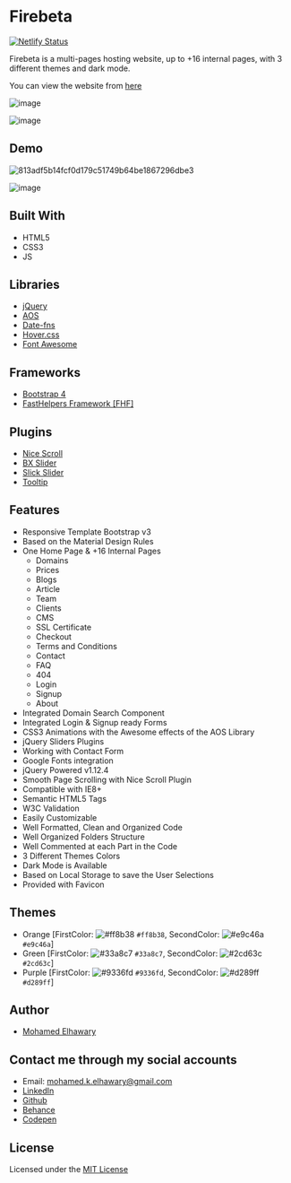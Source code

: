 # Firebeta

[![Netlify Status](https://api.netlify.com/api/v1/badges/dcfe6b4a-290c-4d84-8852-ad718e996538/deploy-status)](https://app.netlify.com/sites/firebeta/deploys)

Firebeta is a multi-pages hosting website, up to +16 internal pages, with 3 different themes and dark mode.

You can view the website from [here](https://firebeta.netlify.app/)

![image](https://user-images.githubusercontent.com/69651552/100253324-a1498480-2f49-11eb-8905-5f830c95f74a.png)  

![image](https://user-images.githubusercontent.com/69651552/100253394-b9210880-2f49-11eb-8c27-a86fb12dccca.png)
 
## Demo
 
![813adf5b14fcf0d179c51749b64be1867296dbe3](https://user-images.githubusercontent.com/69651552/100184979-5f89f100-2eeb-11eb-8843-c40bee05965a.gif)  

![image](https://user-images.githubusercontent.com/69651552/100253469-d48c1380-2f49-11eb-8798-811a176e80d1.png) 

## Built With

* HTML5
* CSS3
* JS 

## Libraries  
* [jQuery](https://jquery.com/)
* [AOS](https://michalsnik.github.io/aos/)
* [Date-fns](https://date-fns.org/)
* [Hover.css](https://ianlunn.github.io/Hover/)
* [Font Awesome](https://fontawesome.com/)  
  
## Frameworks 

* [Bootstrap 4](https://getbootstrap.com/)
* [FastHelpers Framework [FHF]](https://github.com/Mohamed-Elhawary/fasthelpers-framework-fhf)

## Plugins 

* [Nice Scroll](https://nicescroll.areaaperta.com/)
* [BX Slider](https://bxslider.com/)
* [Slick Slider](https://kenwheeler.github.io/slick/)
* [Tooltip](https://getbootstrap.com/docs/4.0/components/tooltips/)

## Features  

* Responsive Template Bootstrap v3
* Based on the Material Design Rules
* One Home Page & +16 Internal Pages
    - Domains
    - Prices
    - Blogs
    - Article
    - Team
    - Clients
    - CMS
    - SSL Certificate
    - Checkout
    - Terms and Conditions
    - Contact
    - FAQ
    - 404
    - Login
    - Signup
    - About
* Integrated Domain Search Component
* Integrated Login & Signup ready Forms
* CSS3 Animations with the Awesome effects of the AOS Library
* jQuery Sliders Plugins 
* Working with Contact Form
* Google Fonts integration
* jQuery Powered v1.12.4
* Smooth Page Scrolling with Nice Scroll Plugin
* Compatible with IE8+
* Semantic HTML5 Tags
* W3C Validation
* Easily Customizable 
* Well Formatted, Clean and Organized Code
* Well Organized Folders Structure
* Well Commented at each Part in the Code
* 3 Different Themes Colors
* Dark Mode is Available
* Based on Local Storage to save the User Selections
* Provided with Favicon  

## Themes

* Orange [FirstColor: ![#ff8b38](https://placehold.co/15x15/ff8b38/ff8b38.png) `#ff8b38`, SecondColor: ![#e9c46a](https://placehold.co/15x15/e9c46a/e9c46a.png) `#e9c46a`]
* Green  [FirstColor: ![#33a8c7](https://placehold.co/15x15/33a8c7/33a8c7.png) `#33a8c7`, SecondColor: ![#2cd63c](https://placehold.co/15x15/2cd63c/2cd63c.png) `#2cd63c`]
* Purple [FirstColor: ![#9336fd](https://placehold.co/15x15/9336fd/9336fd.png) `#9336fd`, SecondColor: ![#d289ff](https://placehold.co/15x15/d289ff/d289ff.png) `#d289ff`] 

## Author

* [Mohamed Elhawary](https://www.linkedin.com/in/mohamed-elhawary14/)

## Contact me through my social accounts

* Email: mohamed.k.elhawary@gmail.com
* [LinkedIn](https://www.linkedin.com/in/mohamed-elhawary14/)
* [Github](https://github.com/Mohamed-Elhawary)  
* [Behance](https://www.behance.net/mohamed-elhawary14)
* [Codepen](https://codepen.io/Mohamed-ElHawary) 

## License

Licensed under the [MIT License](LICENSE)
